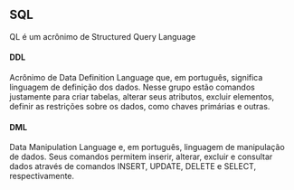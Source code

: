 ## SQL 
QL é um acrônimo de Structured Query Language

#### DDL 
Acrônimo de Data Definition Language que, em português, significa linguagem de definição dos dados. Nesse grupo estão comandos justamente para criar tabelas, alterar seus atributos, excluir elementos, definir as restrições sobre os dados, como chaves primárias e outras.
#### DML
Data Manipulation Language e, em português, linguagem de manipulação de dados. Seus comandos permitem inserir, alterar, excluir e consultar dados através de comandos INSERT, UPDATE, DELETE e SELECT, respectivamente.
